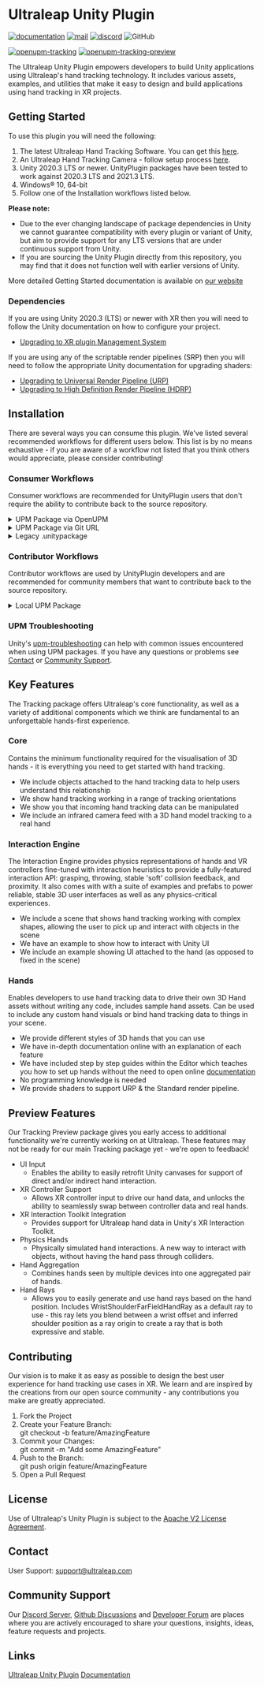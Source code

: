 <!--links-->
[apache]: http://www.apache.org/licenses/LICENSE-2.0 "Apache V2 License"

[documentation]: https://docs.ultraleap.com/unity-api/ "Ultraleap UnityPlugin Documentation"
[xr-guidelines]: https://docs.ultraleap.com/xr-guidelines/ "XR Guidelines"

[developer-site]: https://developer.leapmotion.com/ "Ultraleap Developer Site"
[developer-site-tracking-software]: https://developer.leapmotion.com/tracking-software-download "Ultraleap Tracking Software"
[developer-site-setup-camera]: https://developer.leapmotion.com/setup-camera "Ultraleap Setup Camera"
[developer-site-unity]: https://developer.leapmotion.com/unity/ "Ultraleap Developer site - Unity"
[developer-forum]: https://forums.leapmotion.com/ "Developer Forum"
[discord]: https://discord.com/invite/3VCndThqxS "Discord Server"
[github-discussions]: https://github.com/ultraleap/UnityPlugin/discussions "Github Discussions"

[releases]: https://github.com/ultraleap/UnityPlugin/releases "UnityPlugin releases"
[repository-url]: https://github.com/ultraleap/UnityPlugin.git "Repository URL"
[repository-tags]: https://github.com/ultraleap/UnityPlugin/tags "UnityPlugin tags"

[upgrade-urp]: https://docs.unity3d.com/Packages/com.unity.render-pipelines.universal@7.1/manual/upgrading-your-shaders.html "Unity URP Upgrade Documentation"
[upgrade-hdrp]: https://docs.unity3d.com/Packages/com.unity.render-pipelines.high-definition@7.1/manual/Upgrading-To-HDRP.html "Unity HDRP Upgrade Documentation"
[upgrade-xr]: https://docs.unity3d.com/Manual/configuring-project-for-xr.html "Unity XR Upgrade Documentation"
[package-manager]: https://docs.unity3d.com/Manual/Packages.html "Unity Package Manager Documentation"
[upm-giturl-installing]: https://docs.unity3d.com/Manual/upm-ui-giturl.html "Installing a UPM package from a Git URL"
[upm-giturl-dependencies]: https://docs.unity3d.com/Manual/upm-git.html "UPM Git dependencies"
[upm-giturl-revision]: https://docs.unity3d.com/Manual/upm-git.html#revision "Targeting a specific revision"
[upm-giturl-locks]: https://docs.unity3d.com/Manual/upm-git.html#git-locks "Locked Git dependencies"
[upm-localpath]: https://docs.unity3d.com/Manual/upm-localpath.html "UPM local packages"
[upm-troubleshooting]: https://docs.unity3d.com/Manual/upm-errors.html "UPM Troubleshooting Page"
[oculus-xr-documentation]: http://docs.unity3d.com/Packages/com.unity.xr.oculus@1.4/manual/index.html "Oculus XR package"

[openupm-cli]: https://openupm.com/docs/getting-started.html#installing-openupm-cli "OpenUPM CLI"

<!--content-->
# Ultraleap Unity Plugin

[![documentation](https://img.shields.io/badge/Documentation-docs.ultraleap.com-00cf75)][documentation]
[![mail](https://img.shields.io/badge/Contact-support%40ultraleap.com-00cf75)](mailto:support@ultraleap.com)
[![discord](https://img.shields.io/badge/Discord-Server-blueviolet)][discord]
![GitHub](https://img.shields.io/github/license/ultraleap/UnityPlugin)

[![openupm-tracking](https://img.shields.io/npm/v/com.ultraleap.tracking?label=OpenUPM%20Tracking&registry_uri=https://package.openupm.com)](https://openupm.com/packages/com.ultraleap.tracking/)
[![openupm-tracking-preview](https://img.shields.io/npm/v/com.ultraleap.tracking.preview?label=OpenUPM%20Tracking%20Preview&registry_uri=https://package.openupm.com)](https://openupm.com/packages/com.ultraleap.tracking.preview/)

The Ultraleap Unity Plugin empowers developers to build Unity applications using Ultraleap's hand tracking technology. It includes various assets, examples, and utilities that make it easy to design and build applications using hand tracking in XR projects.

## Getting Started

To use this plugin you will need the following:

1. The latest Ultraleap Hand Tracking Software. You can get this [here][developer-site-tracking-software].
2. An Ultraleap Hand Tracking Camera - follow setup process [here][developer-site-setup-camera].
3. Unity 2020.3 LTS or newer. UnityPlugin packages have been tested to work against 2020.3 LTS and 2021.3 LTS.
4. Windows® 10, 64-bit
5. Follow one of the Installation workflows listed below.

**Please note:**

- Due to the ever changing landscape of package dependencies in Unity we cannot guarantee compatibility with every plugin or variant of Unity, but aim to provide support for any LTS versions that are under continuous support from Unity.
- If you are sourcing the Unity Plugin directly from this repository, you may find that it does not function well with earlier versions of Unity.

More detailed Getting Started documentation is available on [our website][documentation]

### Dependencies

If you are using Unity 2020.3 (LTS) or newer with XR then you will need to follow the Unity documentation on how to configure your project.

- [Upgrading to XR plugin Management System][upgrade-xr]

If you are using any of the scriptable render pipelines (SRP) then you will need to follow the appropriate Unity documentation for upgrading shaders:

- [Upgrading to Universal Render Pipeline (URP)][upgrade-urp] 
- [Upgrading to High Definition Render Pipeline (HDRP)][upgrade-hdrp]

## Installation

There are several ways you can consume this plugin. We've listed several recommended workflows for different users below. This list is by no means exhaustive - if you are aware of a workflow not listed that you think others would appreciate, please consider contributing!

### Consumer Workflows

Consumer workflows are recommended for UnityPlugin users that don't require the ability to contribute back to the source repository.

<details>
<summary> UPM Package via OpenUPM </summary>

#### OpenUPM Summary

This workflow is the easiest way to get up and running and makes updating packages simple.

#### OpenUPM Setup

Setup only needs to be performed once per Unity project.
In `Edit -> Project Settings -> Package Manager`, add a new scoped registry with the following details:

    Name: Ultraleap
    URL: https://package.openupm.com
    Scope(s): com.ultraleap
  
  ![scoped_registry.png](Markdown/images/scopedregistry.png)

#### OpenUPM Adding, Upgrading or Removing Packages

  Open the Package Manager (`Window -> Package Manager`) and navigate to "My Registries" in the dropdown at the top left of the window.

  ![my_registries.png](Markdown/images/myregistries.png)

  Ultraleap UPM packages should be available in the list. Click on the package you wish to install/modify.
  
  Note: Ultraleap Tracking contains the Core, Hands and Interaction Engine modules. There are older packages created independently by a third party for these modules that are no longer updated.

  ![packagelist.png](Markdown/images/packagelist.png)

  (Optional) When clicking the package, it will automatically select the latest version. If you want to pick or change to a different version, click the arrow on the left of the package name and then "See all versions".

  ![packageversions.png](Markdown/images/packageversions.png)

  The package can be installed or removed using buttons in the bottom right. (The install button is replaced with "Upgrade to \<version\>" if the package is currently installed)

  ![packageinstall.png](Markdown/images/packageinstall.png)

#### OpenUPM CLI

If you prefer to use a CLI to modify your packages or need to be able to perform actions from a terminal (e.g. CI) then you may find the OpenUPM CLI helpful.
See [Getting Started with OpenUPM-CLI][openupm-cli].

</details>

<details>
<summary> UPM Package via Git URL </summary>

#### Git URL Summary

Git URL is available as another option to consume the UnityPlugin as a UPM package.

> Git URL is not recommended for several reasons:
>
> - Version is non-deterministic (will resolve to what the latest is at the time of import) unless explicitly handled as part of the URL.
> - Requires specifying the path within the repository to the package being installed.
> - Does not resolve dependencies automatically.
> - Discovering versions requires looking through repository tags.
>
> If the OpenUPM workflow does not meet your needs, consider using the Local UPM Package contributor workflow instead of a Git URL. It is not susceptible to the non-deterministic version pitfall and will resolve dependencies automatically. However, the contributor workflow requires using git to change between versions.
> Another alternative is to use 

The headings below will guide you in accomplishing specific tasks tailored to the UnityPlugin but for more details it is recommended to read Unity's documentation for [installing using Git URL][upm-giturl-installing] and handling [Git dependencies][upm-giturl-dependencies].

Ultraleap Package URLs (without revision)

- Tracking Package - `https://github.com/ultraleap/UnityPlugin.git?path=/Packages/Tracking`
- Tracking Preview Package - `https://github.com/ultraleap/UnityPlugin.git?path=/Packages/Tracking%20Preview`

#### Git URL Adding Packages

1. To add a UPM package remotely via a GitHub URL select the option "Add package from git URL…" in the Unity package manager. ![addgiturl.png](Markdown/images/addgiturl.png)
1. (Optional) Unless you're ok with a non-deterministic version, determine which package version you want to target from the [tags][repository-tags]. You can also target a commit or branch - see [targeting a specific revision][upm-giturl-revision].
1. Copy and paste one of the Package URL links above (modifying it to target the revision, if you picked one - e.g. to target version 5.0.0 `https://github.com/ultraleap/UnityPlugin.git?path=/Packages/Tracking#v5.0.0`) into the input field that appears and press enter. 
1. The package will then be added to your project and you should be good to go!

#### Git URL Upgrading Packages

1. Follow the same steps as adding a package to upgrade (with a different target revision if you are handling versioning explicitly). See [locked git dependencies][upm-giturl-locks] for more info.

#### Git URL Removing Packages

1. Open the package manager (`Window -> Package Manager`).
1. Navigate to "In Project" in the dropdown. ![packagesinproject.png](Markdown/images/packagesinproject.png)
1. Select the package you want to remove and click remove in the bottom right.

</details>
<details>

<summary> Legacy .unitypackage </summary>

#### .unitypackage Summary

.unitypackage files are the legacy consumption method available if you prefer it or which still can be helpful if you:

1. need to modify the package content _and_
2. don't expect to upgrade to a newer version

> If you don't need to modify package content, the OpenUPM Consumer workflow is recommended.
> If you do and expect to upgrade to a newer version, the Local UPM Package Contributor workflow is recommended as it enables you to version control your changes using git and resolve any potential conflicts when upgrading.

#### .unitypackage Adding

1. Import the package (`Assets -> Import Package -> Custom Package`) which can be downloaded from [our Unity developer site][developer-site-unity] or the [releases section][releases] of this repository.

#### .unitypackage Upgrading

1. (Optional) If you have made any changes to a package you may want to save those changes elsewhere.
1. Delete the package content you want to upgrade from `Assets/ThirdParty/Ultraleap`.
1. Import the .unitypackage you wish to change to.

#### .unitypackage Removing

1. Delete the package you want to remove from `Assets/ThirdParty/Ultraleap`.

</details>

### Contributor Workflows

Contributor workflows are used by UnityPlugin developers and are recommended for community members that want to contribute back to the source repository.

<details>
<summary> Local UPM Package </summary>

#### Local UPM Package Summary

This workflow takes a few steps to setup and enables you to:

- Modify UPM package content from within one (or many) Unity project(s).
- Manage changes using git.
- Contribute changes back to the remote repository.

#### Local UPM Package Setup

1. Clone or submodule the [repository][repository-url].
    1. The repository should not be cloned/submoduled into Unity reserved project folders, i.e. Assets, Library, ProjectSettings or Packages. Creating another folder such as "LocalPackages" is recommended.
    1. (Note) If you don't plan to share your project and would like to use the same UPM packages across multiple Unity projects it may be ideal to clone to a common place on your machine.

#### Local UPM Package Adding

You can add packages from the repository to your project in one of two ways:

1. (Sharable) Edit your project manifest.json (`Project/Packages/manifest.json`) to add the relative paths from your Unity project's Packages folder to the Packages in the repository Packages folder.
      For more information see the [Unity Manual][upm-localpath].
      Below is an example if you had cloned the repository to LocalPackages within your Unity project.

       "com.ultraleap.tracking": "file:../LocalPackages/unityplugin/Packages/Tracking",
       "com.ultraleap.tracking.preview": "file:../LocalPackages/unityplugin/Packages/Tracking Preview",

1. (Not sharable) Open the package manager (`Window -> Package Manager`) and click "Add package from disk…". Point it to the desired package within the repository `Packages` folder.
Repeat to add all the packages you want to reference locally.
*This will use an absolute file path from your machine, so will not be a sharable solution without modifying the path to work on the new machine.*

#### Local UPM Package Upgrading

Changing package versions is done through the git repository itself. Released versions can be found by checking the repository tags.

#### Local UPM Package Removing

1. Open the package manager (`Window -> Package Manager`).
1. Navigate to "In Project" in the dropdown. ![packagesinproject.png](Markdown/images/packagesinproject.png)
1. Select the package you want to remove and click remove in the bottom right.

</details>

### UPM Troubleshooting

Unity's [upm-troubleshooting] can help with common issues encountered when using UPM packages. If you have any questions or problems see [Contact](#contact) or [Community Support](#community-support).

## Key Features

The Tracking package offers Ultraleap's core functionality, as well as a variety of additional components which we think are fundamental to an unforgettable hands-first experience.

### Core

Contains the minimum functionality required for the visualisation of 3D hands - it is everything you need to get started with hand tracking.

- We include objects attached to the hand tracking data to help users understand this relationship
- We show hand tracking working in a range of tracking orientations
- We show you that incoming hand tracking data can be manipulated
- We include an infrared camera feed with a 3D hand model tracking to a real hand

### Interaction Engine

The Interaction Engine provides physics representations of hands and VR controllers fine-tuned with interaction heuristics to provide a fully-featured interaction API: grasping, throwing, stable 'soft' collision feedback, and proximity. It also comes with with a suite of examples and prefabs to power reliable, stable 3D user interfaces as well as any physics-critical experiences.

- We include a scene that shows hand tracking working with complex shapes, allowing the user to pick up and interact with objects in the scene
- We have an example to show how to interact with Unity UI
- We include an example showing UI attached to the hand (as opposed to fixed in the scene)

### Hands

Enables developers to use hand tracking data to drive their own 3D Hand assets without writing any code, includes sample hand assets. Can be used to include any custom hand visuals or bind hand tracking data to things in your scene.

- We provide different styles of 3D hands that you can use
- We have in-depth documentation online with an explanation of each feature
- We have included step by step guides within the Editor which teaches you how to set up hands without the need to open online [documentation][documentation]
- No programming knowledge is needed  
- We provide shaders to support URP & the Standard render pipeline.

## Preview Features

Our Tracking Preview package gives you early access to additional functionality we're currently working on at Ultraleap. These features may not be ready for our main Tracking package yet - we're open to feedback!

- UI Input
  - Enables the ability to easily retrofit Unity canvases for support of direct and/or indirect hand interaction.
- XR Controller Support
  - Allows XR controller input to drive our hand data, and unlocks the ability to seamlessly swap between controller data and real hands.
- XR Interaction Toolkit Integration
  - Provides support for Ultraleap hand data in Unity's XR Interaction Toolkit.
- Physics Hands
  - Physically simulated hand interactions. A new way to interact with objects, without having the hand pass through colliders.
- Hand Aggregation
  - Combines hands seen by multiple devices into one aggregated pair of hands.
- Hand Rays
  - Allows you to easily generate and use hand rays based on the hand position. Includes WristShoulderFarFieldHandRay as a default ray to use - this ray lets you blend between a wrist offset and inferred shoulder position as a ray origin to create a ray that is both expressive and stable. 
 
  
## Contributing

Our vision is to make it as easy as possible to design the best user experience for hand tracking use cases in XR. We learn and are inspired by the creations from our open source community - any contributions you make are greatly appreciated.

1. Fork the Project
2. Create your Feature Branch:  
    git checkout -b feature/AmazingFeature
3. Commit your Changes:  
    git commit -m "Add some AmazingFeature"
4. Push to the Branch:  
    git push origin feature/AmazingFeature
5. Open a Pull Request

## License

Use of Ultraleap's Unity Plugin is subject to the [Apache V2 License Agreement][apache].

## Contact

User Support: support@ultraleap.com

## Community Support

Our [Discord Server][discord], [Github Discussions][github-discussions] and [Developer Forum][developer-forum] are places where you are actively encouraged to share your questions, insights, ideas, feature requests and projects.

## Links

[Ultraleap Unity Plugin][repository-url]
[Documentation][documentation]
